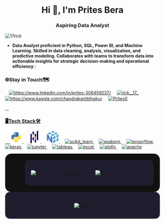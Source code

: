 <h1 align="center">Hi 👋, I'm Prites Bera</h1>
<h3 align="center">Aspiring Data Analyst </h3>
<p align="left"> <img src="https://komarev.com/ghpvc/?username=17rick&label=Profile%20views&color=0e75b6&style=flat" alt="17rick" /> </p>

- **Data Analyst proficient in Python, SQL, Power BI, and Machine Learning. Skilled in data cleaning, analysis, visualization, and predictive modeling. Collaborates with teams to transform data into actionable insights for strategic decision-making and operational efficiency**💡

<h3 align="left">🌐Stay in Touch🗺️</h3>
<p align="left">&nbsp;&nbsp;
<a href="https://www.linkedin.com/in/prites-306459237/" target="blank"><img align="center" src="https://raw.githubusercontent.com/rahuldkjain/github-profile-readme-generator/master/src/images/icons/Social/linked-in-alt.svg" alt="https://www.linkedin.com/in/prites-306459237/" height="30" width="40" /></a>&nbsp;&nbsp;&nbsp;&nbsp;
<a href="https://www.instagram.com/rick__17_/" target="blank"><img align="center" src="https://raw.githubusercontent.com/rahuldkjain/github-profile-readme-generator/master/src/images/icons/Social/instagram.svg" alt="rick__17_" height="30" width="40" />
</a>&nbsp;&nbsp;&nbsp;&nbsp;
<a href="https://www.kaggle.com/pritesbera" target="blank"><img align="center" src="https://raw.githubusercontent.com/rahuldkjain/github-profile-readme-generator/master/src/images/icons/Social/kaggle.svg" alt="https://www.kaggle.com/chandrakantbthakur" height="30" width="40" /></a>&nbsp;&nbsp;&nbsp;&nbsp;
<a href="https://x.com/PritesX" target="blank">
  <img align="center" src="https://img.freepik.com/premium-vector/new-twitter-logo-x-2023-twitter-x-logo-official-vector-download_691560-10797.jpg?semt=ais_hybrid" alt="PritesX" height="30" width="40" />
</p>


&nbsp;&nbsp;&nbsp;
<h3 align="left">🖥️Tech Stack🛠️</h3>
<p align="left"> &nbsp;&nbsp;&nbsp;
  <a href="https://www.python.org" target="blank" rel="noreferrer"> 
    <img src="https://raw.githubusercontent.com/devicons/devicon/master/icons/python/python-original.svg" alt="python" width="40" height="40"/> 
  </a> &nbsp;&nbsp;&nbsp;
  <a href="https://pandas.pydata.org/" target="blank" rel="noreferrer"> 
    <img src="https://raw.githubusercontent.com/devicons/devicon/2ae2a900d2f041da66e950e4d48052658d850630/icons/pandas/pandas-original.svg" alt="pandas" width="40" height="40"/> 
  </a> &nbsp;&nbsp;&nbsp;
  <a href="https://numpy.org/" target="blank" rel="noreferrer"> 
    <img src="https://raw.githubusercontent.com/devicons/devicon/master/icons/numpy/numpy-original.svg" alt="numpy" width="40" height="40"/> 
  </a> &nbsp;&nbsp;&nbsp;
  <a href="https://scikit-learn.org/" target="blank" rel="noreferrer"> 
    <img src="https://upload.wikimedia.org/wikipedia/commons/0/05/Scikit_learn_logo_small.svg" alt="scikit_learn" width="40" height="40"/> 
  </a> &nbsp;&nbsp;&nbsp;
  <a href="https://seaborn.pydata.org/" target="blank" rel="noreferrer"> 
    <img src="https://seaborn.pydata.org/_images/logo-mark-lightbg.svg" alt="seaborn" width="40" height="40"/> 
  </a> &nbsp;&nbsp;&nbsp;
  <a href="https://www.tensorflow.org" target="blank" rel="noreferrer"> 
    <img src="https://www.vectorlogo.zone/logos/tensorflow/tensorflow-icon.svg" alt="tensorflow" width="40" height="40"/> 
  </a> &nbsp;&nbsp;&nbsp;
  <a href="https://keras.io/" target="blank" rel="noreferrer"> 
    <img src="https://keras.io/img/logo.png" alt="keras" width="40" height="40"/> 
  </a> &nbsp;&nbsp;&nbsp;
  <a href="https://jupyter.org/" target="blank" rel="noreferrer"> 
    <img src="https://jupyter.org/assets/homepage/main-logo.svg" alt="jupyter" width="40" height="40"/> 
  </a> &nbsp;&nbsp;&nbsp;
  <a href="https://www.tableau.com/" target="_blank" rel="noreferrer"> 
    <img src="https://encrypted-tbn0.gstatic.com/images?q=tbn:ANd9GcRIdD07Wmb_onuF5t2hwRKrBH7HYc7fCE0A0A&s" alt="tableau" width="40" height="40"/> 
  </a> &nbsp;&nbsp;&nbsp;
  <a href="https://www.microsoft.com/en-us/microsoft-365/excel" target="_blank" rel="noreferrer"> 
    <img src="https://encrypted-tbn0.gstatic.com/images?q=tbn:ANd9GcSD4lkgTaFtjkK6L66jnBQtI4tL57CmU_vhzA&s" alt="excel" width="40" height="40"/> 
  </a> &nbsp;&nbsp;&nbsp;
  <a href="https://plotly.com/" target="_blank" rel="noreferrer"> 
    <img src="https://encrypted-tbn0.gstatic.com/images?q=tbn:ANd9GcR6UTPV9TTPThzYSFv8Ps9o4hdlr84SRn_f5g&s" alt="plotly" width="40" height="40"/> 
  </a>&nbsp;&nbsp;&nbsp;
  <a href="https://www.apache.org/" target="_blank" rel="noreferrer"> 
    <img src="https://www.vectorlogo.zone/logos/apache/apache-icon.svg" alt="apache" width="40" height="40"/> 
  </a> 
</p>

<div align="left" style="display: flex; justify-content: space-between; gap: 20px; padding: 20px; background-color: #121212; border-radius: 20px; flex-wrap: nowrap;">&nbsp;&nbsp;&nbsp;&nbsp;&nbsp;&nbsp;
  <div style="flex: 1; background-color: #1e1e2f; border-radius: 15px; padding: 20px; box-shadow: 0 4px 6px rgba(0, 0, 0, 0.2);">
    <p>
      <img src="https://github-readme-stats.vercel.app/api/top-langs?username=17rick&show_icons=true&locale=en&layout=compact&theme=react&hide_border=true&bg_color=1e1e2f" alt="17rick Top Languages" />&nbsp;&nbsp;&nbsp;&nbsp;&nbsp;&nbsp;&nbsp;&nbsp;&nbsp;&nbsp;&nbsp;&nbsp;
      <img src="https://github-readme-stats.vercel.app/api?username=17rick&show_icons=true&locale=en&theme=react&hide_border=true&bg_color=1e1e2f" alt="17rick" />
    </p>
  </div>
</div>

<div align="center" style="background-color: #1e1e2f; border-radius: 15px; padding: 20px;">
  <p>
    <img align="center" src="https://github-readme-streak-stats.herokuapp.com/?user=17rick&theme=react&hide_border=true&background=1e1e2f" alt="17rick" />
  </p>
</div>


